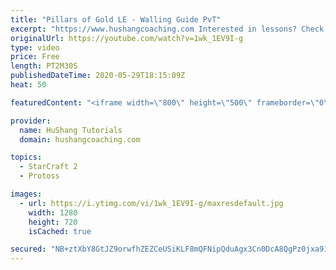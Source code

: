 ```yaml
---
title: "Pillars of Gold LE - Walling Guide PvT"
excerpt: "https://www.hushangcoaching.com Interested in lessons? Check out the website for more information ------------------------------------------------------------------------------------------------------- Want to support HuShang Tutorials directly? Patreon is a website where you can contribute a monthly"
originalUrl: https://youtube.com/watch?v=1wk_1EV9I-g
type: video
price: Free
length: PT2M30S
publishedDateTime: 2020-05-29T18:15:09Z
heat: 50

featuredContent: "<iframe width=\"800\" height=\"500\" frameborder=\"0\" src=\"https://www.youtube.com/embed/1wk_1EV9I-g\" allow=\"accelerometer; autoplay; encrypted-media; gyroscope; picture-in-picture\" allowfullscreen></iframe>"

provider:
  name: HuShang Tutorials
  domain: hushangcoaching.com

topics:
  - StarCraft 2
  - Protoss

images:
  - url: https://i.ytimg.com/vi/1wk_1EV9I-g/maxresdefault.jpg
    width: 1280
    height: 720
    isCached: true

secured: "NB+ztXbY8GtJZ9orwfhZEZCeUSiKLF8mQFNipQduAgx3Cn0DcA8QgPz0jxa91Mu27JXLODdBju/uYrTJNXTDtvkWBV0EuD/loJhG9fRJXy3JZ2cceEFV5V1XX5hUNk1E7b+jQZXTDqy+qyH0dTufV8OCRiCva5T6N1LvqXaRklyawcRPghNdakEpvGWoExTHEYHPejkR+nugK8ljRxsrmCPPeAFm987H26aUrRGwm5+G5RdNL9+PR0pkxjMjXvDy6yPHFolaTftR0aGuqneo3AEp6Ru+w+FffGd1o9gY7bliWfnAxwjXX/AR44ytfApFOlJa51goLijWoQkWfnF/QE5wiU9HdaeIiLdGg3B+yO1mF+os/hWguyM/xySalefIEuiQM4moeJcE6U9SI+fooY3M6pT3zlXIUysbpck65nc=;lXErdOU28fkbqac104JMZQ=="
---
```


